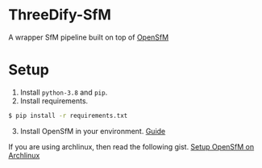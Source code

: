 # ThreeDify-SfM
A wrapper SfM pipeline built on top of [OpenSfM](https://github.com/mapillary/OpenSfM)

# Setup
1. Install `python-3.8` and `pip`.
2. Install requirements.
```bash
$ pip install -r requirements.txt
```
3. Install OpenSfM in your environment. [Guide](https://www.opensfm.org/docs/building.html)

If you are using archlinux, then read the following gist.
[Setup OpenSfM on Archlinux](https://gist.github.com/silwalanish/ea80e66cd0a9898d370c08e0d9c84f05)

